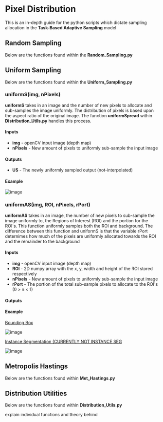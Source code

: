 # Pixel Distribution
This is an in-depth guide for the python scripts which dictate sampling allocation in the 
**Task-Based Adaptive Sampling** model

## Random Sampling
Below are the functions found within the **Random_Sampling.py**


## Uniform Sampling
Below are the functions found within the **Uniform_Sampling.py**

### uniformS(img, nPixels)
**uniformS** takes in an image and the number of new pixels to allocate and sub-samples the image uniformly. 
The distribution of pixels is based upon the aspect ratio of the original image. 
The function **uniformSpread** within **Distribution_Utils.py** handles this process.
#### Inputs
* **img** - openCV input image (depth map)
* **nPixels** - New amount of pixels to uniformly sub-sample the input image 
#### Outputs
* **US** - The newly uniformly sampled output (not-interpolated)

#### Example
![image](https://i.imgur.com/iwIgLRD.png)

### uniformAS(img, ROI, nPixels, rPort)
**uniformAS** takes in an image, the number of new pixels to sub-sample the image uniformly to, the Regions of Interest 
(ROI) and the portion for the ROI's. This function uniformly samples both the ROI and background. The difference between this function and uniformS is that the variable rPort deternimes how much of the pixels are uniformly allocated towards the ROI and the remainder to the background

#### Inputs
* **img** - openCV input image (depth map)
* **ROI** - 2D numpy array with the x, y, width and height of the ROI stored respectively
* **nPixels** - New amount of pixels to uniformly sub-sample the input image 
* **rPort** - The portion of the total sub-sample pixels to allocate to the ROI's (0 > n < 1)
#### Outputs

#### Example
<u>Bounding Box</u>

![image](https://i.imgur.com/ixdFQMe.png)

<u>Instance Segmentation (CURRENTLY NOT INSTANCE SEG</u>

![image](https://i.imgur.com/ixdFQMe.png)


## Metropolis Hastings
Below are the functions found within **Met_Hastings.py**

## Distribution Utilities
Below are the functions found within **Distribution_Utils.py**

explain individual functions and theory behind